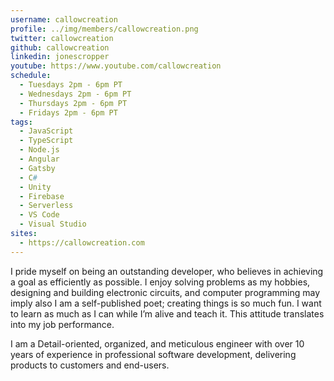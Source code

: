 ```yaml
---
username: callowcreation
profile: ../img/members/callowcreation.png
twitter: callowcreation
github: callowcreation
linkedin: jonescropper
youtube: https://www.youtube.com/callowcreation
schedule:
  - Tuesdays 2pm - 6pm PT
  - Wednesdays 2pm - 6pm PT
  - Thursdays 2pm - 6pm PT
  - Fridays 2pm - 6pm PT
tags:
  - JavaScript
  - TypeScript
  - Node.js
  - Angular
  - Gatsby
  - C#
  - Unity
  - Firebase
  - Serverless
  - VS Code
  - Visual Studio
sites:
  - https://callowcreation.com
---
```


I pride myself on being an outstanding developer, who believes in achieving a goal as efficiently as possible. I enjoy solving problems as my hobbies, designing and building electronic circuits, and computer programming may imply also I am a self-published poet; creating things is so much fun. I want to learn as much as I can while I’m alive and teach it. This attitude translates into my job performance.

I am a Detail-oriented, organized, and meticulous engineer with over 10 years of experience in professional software development, delivering products to customers and end-users.
